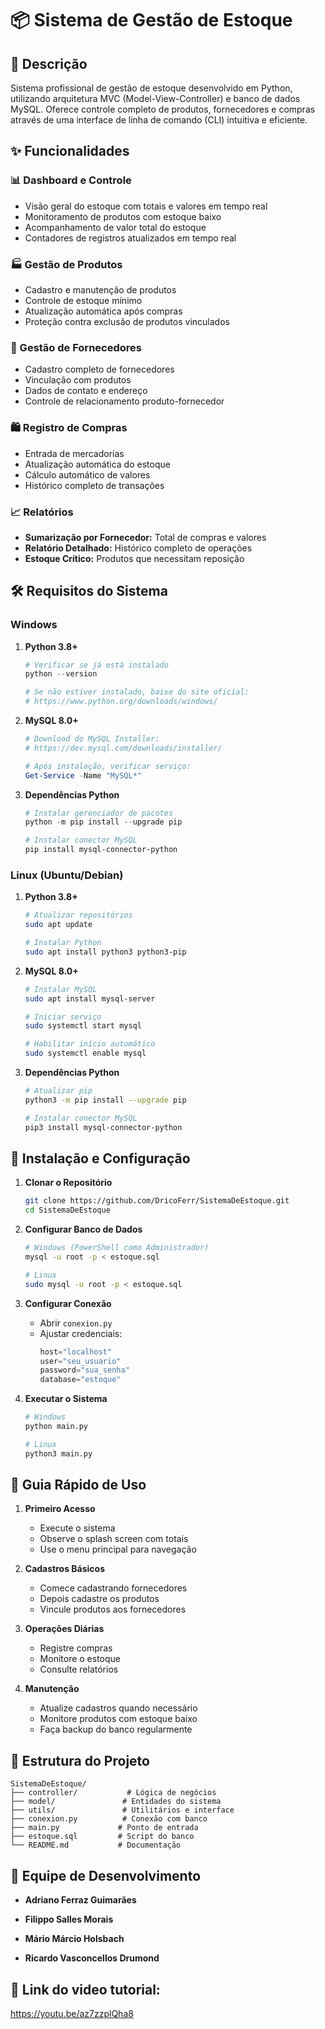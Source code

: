 # 📦 Sistema de Gestão de Estoque

## 📖 Descrição
Sistema profissional de gestão de estoque desenvolvido em Python, utilizando arquitetura MVC (Model-View-Controller) e banco de dados MySQL. Oferece controle completo de produtos, fornecedores e compras através de uma interface de linha de comando (CLI) intuitiva e eficiente.

## ✨ Funcionalidades

### 📊 Dashboard e Controle
- Visão geral do estoque com totais e valores em tempo real
- Monitoramento de produtos com estoque baixo
- Acompanhamento de valor total do estoque
- Contadores de registros atualizados em tempo real

### 🏭 Gestão de Produtos
- Cadastro e manutenção de produtos
- Controle de estoque mínimo
- Atualização automática após compras
- Proteção contra exclusão de produtos vinculados

### 👥 Gestão de Fornecedores
- Cadastro completo de fornecedores
- Vinculação com produtos
- Dados de contato e endereço
- Controle de relacionamento produto-fornecedor

### 🛍️ Registro de Compras
- Entrada de mercadorias
- Atualização automática do estoque
- Cálculo automático de valores
- Histórico completo de transações

### 📈 Relatórios
- **Sumarização por Fornecedor:** Total de compras e valores
- **Relatório Detalhado:** Histórico completo de operações
- **Estoque Crítico:** Produtos que necessitam reposição

## 🛠️ Requisitos do Sistema

### Windows
1. **Python 3.8+**
   ```powershell
   # Verificar se já está instalado
   python --version
   
   # Se não estiver instalado, baixe do site oficial:
   # https://www.python.org/downloads/windows/
   ```

2. **MySQL 8.0+**
   ```powershell
   # Download do MySQL Installer:
   # https://dev.mysql.com/downloads/installer/
   
   # Após instalação, verificar serviço:
   Get-Service -Name "MySQL*"
   ```

3. **Dependências Python**
   ```powershell
   # Instalar gerenciador de pacotes
   python -m pip install --upgrade pip
   
   # Instalar conector MySQL
   pip install mysql-connector-python
   ```

### Linux (Ubuntu/Debian)
1. **Python 3.8+**
   ```bash
   # Atualizar repositórios
   sudo apt update
   
   # Instalar Python
   sudo apt install python3 python3-pip
   ```

2. **MySQL 8.0+**
   ```bash
   # Instalar MySQL
   sudo apt install mysql-server
   
   # Iniciar serviço
   sudo systemctl start mysql
   
   # Habilitar início automático
   sudo systemctl enable mysql
   ```

3. **Dependências Python**
   ```bash
   # Atualizar pip
   python3 -m pip install --upgrade pip
   
   # Instalar conector MySQL
   pip3 install mysql-connector-python
   ```

## 🚀 Instalação e Configuração

1. **Clonar o Repositório**
   ```bash
   git clone https://github.com/DricoFerr/SistemaDeEstoque.git
   cd SistemaDeEstoque
   ```

2. **Configurar Banco de Dados**
   ```bash
   # Windows (PowerShell como Administrador)
   mysql -u root -p < estoque.sql
   
   # Linux
   sudo mysql -u root -p < estoque.sql
   ```

3. **Configurar Conexão**
   - Abrir `conexion.py`
   - Ajustar credenciais:
     ```python
     host="localhost"
     user="seu_usuario"
     password="sua_senha"
     database="estoque"
     ```

4. **Executar o Sistema**
   ```bash
   # Windows
   python main.py
   
   # Linux
   python3 main.py
   ```

## 🎯 Guia Rápido de Uso

1. **Primeiro Acesso**
   - Execute o sistema
   - Observe o splash screen com totais
   - Use o menu principal para navegação

2. **Cadastros Básicos**
   - Comece cadastrando fornecedores
   - Depois cadastre os produtos
   - Vincule produtos aos fornecedores

3. **Operações Diárias**
   - Registre compras
   - Monitore o estoque
   - Consulte relatórios

4. **Manutenção**
   - Atualize cadastros quando necessário
   - Monitore produtos com estoque baixo
   - Faça backup do banco regularmente

## 📂 Estrutura do Projeto
```
SistemaDeEstoque/
├── controller/           # Lógica de negócios
├── model/               # Entidades do sistema
├── utils/               # Utilitários e interface
├── conexion.py          # Conexão com banco
├── main.py             # Ponto de entrada
├── estoque.sql         # Script do banco
└── README.md           # Documentação
```

## 👥 Equipe de Desenvolvimento
- **Adriano Ferraz Guimarães**

- **Filippo Salles Morais**

- **Mário Márcio Holsbach**

- **Ricardo Vasconcellos Drumond**

## 📄 Link do video tutorial:
https://youtu.be/az7zzplQha8
